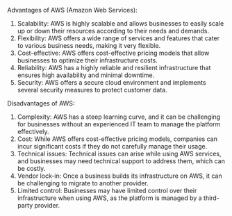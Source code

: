 Advantages of AWS (Amazon Web Services):
1. Scalability: AWS is highly scalable and allows businesses to easily scale up or down their resources according to their needs and demands.
2. Flexibility: AWS offers a wide range of services and features that cater to various business needs, making it very flexible.
3. Cost-effective: AWS offers cost-effective pricing models that allow businesses to optimize their infrastructure costs.
4. Reliability: AWS has a highly reliable and resilient infrastructure that ensures high availability and minimal downtime.
5. Security: AWS offers a secure cloud environment and implements several security measures to protect customer data.

Disadvantages of AWS:
1. Complexity: AWS has a steep learning curve, and it can be challenging for businesses without an experienced IT team to manage the platform effectively.
2. Cost: While AWS offers cost-effective pricing models, companies can incur significant costs if they do not carefully manage their usage.
3. Technical issues: Technical issues can arise while using AWS services, and businesses may need technical support to address them, which can be costly.
4. Vendor lock-in: Once a business builds its infrastructure on AWS, it can be challenging to migrate to another provider.
5. Limited control: Businesses may have limited control over their infrastructure when using AWS, as the platform is managed by a third-party provider.
